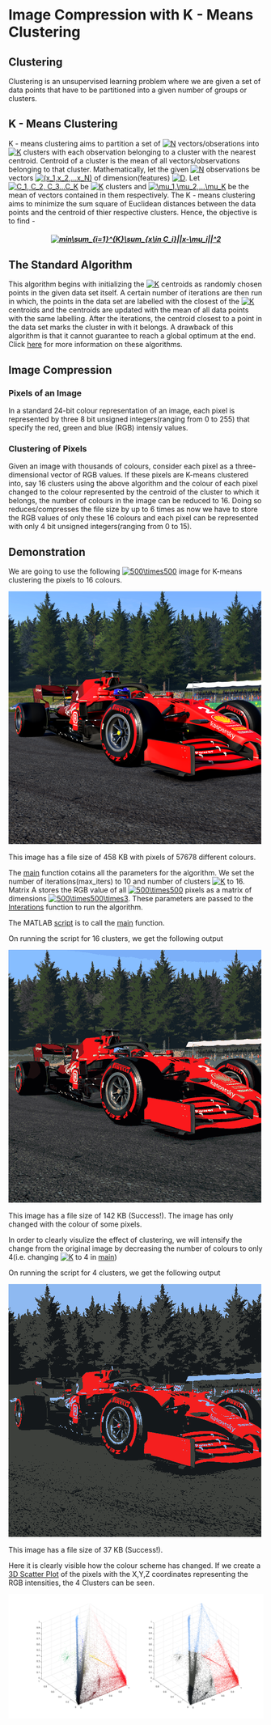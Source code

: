 # Image Compression with K - Means Clustering

## Clustering
 
Clustering is an unsupervised learning problem where we are given a set of data points that have to be partitioned into a given number of groups or clusters.

## K - Means Clustering

K - means clustering aims to partition a set of <a href="https://www.codecogs.com/eqnedit.php?latex=N" target="_blank"><img src="https://latex.codecogs.com/gif.latex?N" title="N" /></a> vectors/obserations into <a href="https://www.codecogs.com/eqnedit.php?latex=K" target="_blank"><img src="https://latex.codecogs.com/gif.latex?K" title="K" /></a> clusters with each observation belonging to a cluster with the nearest centroid. Centroid of a cluster is the mean of all vectors/observations belonging to that cluster. Mathematically, let the given <a href="https://www.codecogs.com/eqnedit.php?latex=N" target="_blank"><img src="https://latex.codecogs.com/gif.latex?N" title="N" /></a> observations be vectors <a href="https://www.codecogs.com/eqnedit.php?latex=(x_1,x_2,...x_N)" target="_blank"><img src="https://latex.codecogs.com/gif.latex?(x_1,x_2,...x_N)" title="(x_1,x_2,...x_N)" /></a> of dimension(features) <a href="https://www.codecogs.com/eqnedit.php?latex=D" target="_blank"><img src="https://latex.codecogs.com/gif.latex?D" title="D" /></a>. Let <a href="https://www.codecogs.com/eqnedit.php?latex=C_1,&space;C_2,&space;C_3...C_K" target="_blank"><img src="https://latex.codecogs.com/gif.latex?C_1,&space;C_2,&space;C_3...C_K" title="C_1, C_2, C_3...C_K" /></a> be <a href="https://www.codecogs.com/eqnedit.php?latex=K" target="_blank"><img src="https://latex.codecogs.com/gif.latex?K" title="K" /></a> clusters and <a href="https://www.codecogs.com/eqnedit.php?latex=\mu_1,\mu_2,...\mu_K" target="_blank"><img src="https://latex.codecogs.com/gif.latex?\mu_1,\mu_2,...\mu_K" title="\mu_1,\mu_2,...\mu_K" /></a> be the mean of vectors contained in them respectively. The K - means clustering aims to minimize the sum square of Euclidean distances between the data points and the centroid of thier respective clusters. Hence, the objective is to find - 

#####  <p align="center"><a href="https://www.codecogs.com/eqnedit.php?latex=\bg_white&space;min\sum_{i=1}^{K}\sum_{x\in&space;C_i}||x-\mu_i||^2" target="_blank"><img src="https://latex.codecogs.com/gif.latex?\bg_white&space;min\sum_{i=1}^{K}\sum_{x\in&space;C_i}||x-\mu_i||^2" title="min\sum_{i=1}^{K}\sum_{x\in C_i}||x-\mu_i||^2" /></a>

## The Standard Algorithm

This algorithm begins with initializing the <a href="https://www.codecogs.com/eqnedit.php?latex=K" target="_blank"><img src="https://latex.codecogs.com/gif.latex?K" title="K" /></a> centroids as randomly chosen points in the given data set itself. A certain number of iterations are then run in which, the points in the data set are labelled with the closest of the <a href="https://www.codecogs.com/eqnedit.php?latex=K" target="_blank"><img src="https://latex.codecogs.com/gif.latex?K" title="K" /></a> centroids and the centroids are updated with the mean of all data points with the same labelling. After the iterations, the centroid closest to a point in the data set marks the cluster in with it belongs. A drawback of this algorithm is that it cannot guarantee to reach a global optimum at the end. Click [here](https://en.wikipedia.org/wiki/K-means_clustering) for more information on these algorithms.

## Image Compression
### Pixels of an Image

In a standard 24-bit colour representation of an image, each pixel is represented by three 8 bit unsigned integers(ranging from 0 to 255) that specify the red, green and blue (RGB) intensiy values. 

### Clustering of Pixels

Given an image with thousands of colours, consider each pixel as a three-dimensional vector of RGB values. If these pixels are K-means clustered into, say 16 clusters using the above algorithm and the colour of each pixel changed to the colour represented by the centroid of the cluster to which it belongs, the number of colours in the image can be reduced to 16. Doing so reduces/compresses the file size by up to 6 times as now we have to store the RGB values of only these 16 colours and each pixel can be represented with only 4 bit unsigned integers(ranging from 0 to 15).




## Demonstration

We are going to use the following <a href="https://www.codecogs.com/eqnedit.php?latex=500\times500" target="_blank"><img src="https://latex.codecogs.com/gif.latex?500\times500" title="500\times500" /></a> image for K-means clustering the pixels to 16 colours.

![Spa Original](Spa.png)

This image has a file size of 458 KB with pixels of 57678 different colours.

The [main](main.m) function cotains all the parameters for the algorithm. We set the number of iterations(max_iters) to 10 and number of clusters <a href="https://www.codecogs.com/eqnedit.php?latex=K" target="_blank"><img src="https://latex.codecogs.com/gif.latex?K" title="K" /></a> to 16. Matrix A stores the RGB value of all <a href="https://www.codecogs.com/eqnedit.php?latex=500\times500" target="_blank"><img src="https://latex.codecogs.com/gif.latex?500\times500" title="500\times500" /></a> pixels as a matrix of dimensions <a href="https://www.codecogs.com/eqnedit.php?latex=500\times500\times3" target="_blank"><img src="https://latex.codecogs.com/gif.latex?500\times500\times3" title="500\times500\times3" /></a>. These parameters are passed to the [Interations](Iterations.m) function to run the algorithm.

The MATLAB [script](Script.mlx) is to call the [main](main.m) function.

On running the script for 16 clusters, we get the following output 

![Spa In 16 colours](Spa_in_16_colours.png)

This image has a file size of 142 KB (Success!). The image has only changed with the colour of some pixels.

In order to clearly visulize the effect of clustering, we will intensify the change from the original image by decreasing the number of colours to only 4(i.e. changing <a href="https://www.codecogs.com/eqnedit.php?latex=K" target="_blank"><img src="https://latex.codecogs.com/gif.latex?K" title="K" /></a> to 4 in [main](main.m))

On running the script for 4 clusters, we get the following output 

![Spa In 4 colours](Spa_in_4_colours.png)

This image has a file size of 37 KB (Success!).

Here it is clearly visible how the colour scheme has changed. If we create a [3D Scatter Plot](ClusterVisuals4.fig) of the pixels with the X,Y,Z coordinates representing the RGB intensities, the 4 Clusters can be seen.

![Clusters](ClusterVisuals4.png)
